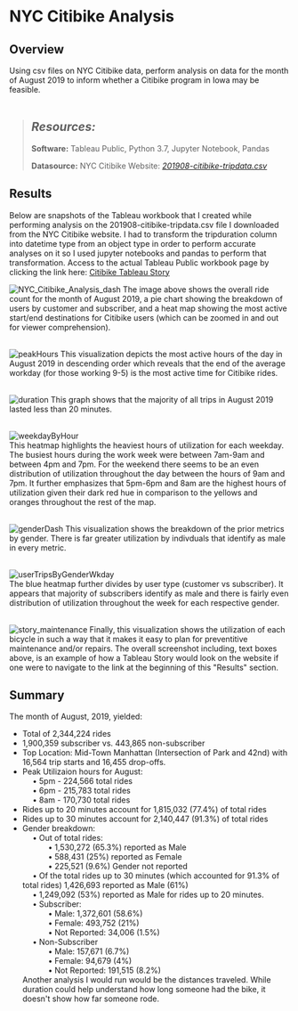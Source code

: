 # NYC Citibike Analysis

## Overview

Using csv files on NYC Citibike data, perform analysis on data for the month of August 2019 to inform whether a Citibike program in Iowa may be feasible.
<br>
<br>
> ## ***Resources:***
>
> **Software:** Tableau Public, Python 3.7, Jupyter Notebook, Pandas
>
> **Datasource:** NYC Citibike Website: *[201908-citibike-tripdata.csv](https://s3.amazonaws.com/tripdata/index.html)*

## Results

Below are snapshots of the Tableau workbook that I created while performing analysis on the 201908-citibike-tripdata.csv file I downloaded from the NYC Citibike website.  I had to transform the tripduration column into datetime type from an object type in order to perform accurate analyses on it so I used jupyter notebooks and pandas to perform that transformation. Access to the actual Tableau Public workbook page by clicking the link here: [Citibike Tableau Story](https://public.tableau.com/app/profile/manny.linares/viz/Module_14_16666441765060/CitibikeStory)
 
 
![NYC_Citibike_Analysis_dash](https://user-images.githubusercontent.com/108758105/202524519-581e04e9-cfbb-41cb-ac39-1c218cade5af.png)
The image above shows the overall ride count for the month of August 2019, a pie chart showing the breakdown of users by customer and subscriber, and a heat map showing the most active start/end destinations for Citibike users (which can be zoomed in and out for viewer comprehension).<br><br>


![peakHours](https://user-images.githubusercontent.com/108758105/202525107-a8833338-f0cb-46d1-81d2-3cddfebec1eb.png)
This visualization depicts the most active hours of the day in August 2019 in descending order which reveals that the end of the average workday (for those working 9-5) is the most active time for Citibike rides.<br><br>
 

![duration](https://user-images.githubusercontent.com/108758105/202596401-47debb31-675a-486a-9ee2-941ec1e3eb02.png)
This graph shows that the majority of all trips in August 2019 lasted less than 20 minutes.<br><br>

![weekdayByHour](https://user-images.githubusercontent.com/108758105/202597292-b477df36-97f1-4f03-9b2a-4d1da783be48.png)\
This heatmap highlights the heaviest hours of utilization for each weekday.  The busiest hours during the work week were between 7am-9am and between 4pm and 7pm. For the weekend there seems to be an even distribution of utilization throughout the day between the hours of 9am and 7pm. It further emphasizes that 5pm-6pm and 8am are the highest hours of utilization given their dark red hue in comparison to the yellows and oranges throughout the rest of the map.<br><br>

![genderDash](https://user-images.githubusercontent.com/108758105/202597639-5a1f59db-2ef6-457f-af55-38383e74e349.png)
This visualization shows the breakdown of the prior metrics by gender.   There is far greater utilization by indivduals that identify as male in every metric.<br><br>

![userTripsByGenderWkday](https://user-images.githubusercontent.com/108758105/202770059-07725719-fc7a-4c59-9060-e11dfbe38359.png)\
The blue heatmap further divides by user type (customer vs subscriber). It appears that majority of subscribers identify as male and there is fairly even distribution of utilization throughout the week for each respective gender.<br><br>

![story_maintenance](https://user-images.githubusercontent.com/108758105/202599093-1d5182b3-df19-44fa-8fbc-b25c1037697f.png)
Finally, this visualization shows the utilization of each bicycle in such a way that it makes it easy to plan for preventitive maintenance and/or repairs.  The overall screenshot including, text boxes above, is an example of how a Tableau Story would look on the website if one were to navigate to the link at the beginning of this "Results" section. 

## Summary

The month of August, 2019, yielded:

* Total of 2,344,224 rides
* 1,900,359 subscriber vs. 443,865 non-subscriber
* Top Location: Mid-Town Manhattan (Intersection of Park and 42nd) with 16,564 trip starts and 16,455 drop-offs.
* Peak Utilizaion hours for August: <br> 
&emsp; • 5pm - 224,566 total rides <br>
&emsp; • 6pm - 215,783 total rides <br>
&emsp; • 8am - 170,730 total rides <br>
* Rides up to 20 minutes account for 1,815,032 (77.4%) of total rides
* Rides up to 30 minutes account for 2,140,447 (91.3%) of total rides
* Gender breakdown: <br>
&emsp; • Out of total rides: <br> 
&emsp;&emsp;&emsp; • 1,530,272 (65.3%) reported as Male <br>
&emsp;&emsp;&emsp; • 588,431 (25%) reported as Female <br>
&emsp;&emsp;&emsp; • 225,521 (9.6%) Gender not reported <br>
&emsp; • Of the total rides up to 30 minutes (which accounted for 91.3% of total rides) 1,426,693 reported as Male (61%)<br>
&emsp; • 1,249,092 (53%) reported as Male for rides up to 20 minutes. <br>
&emsp; • Subscriber: <br>
&emsp;&emsp;&emsp; • Male: 1,372,601 (58.6%) <br>
&emsp;&emsp;&emsp; • Female: 493,752 (21%) <br>
&emsp;&emsp;&emsp; • Not Reported: 34,006 (1.5%) <br>
&emsp; • Non-Subscriber  <br>
&emsp;&emsp;&emsp; • Male: 157,671 (6.7%) <br>
&emsp;&emsp;&emsp; • Female: 94,679 (4%) <br>
&emsp;&emsp;&emsp; • Not Reported: 191,515 (8.2%) <br>
Another analysis I would run would be the distances traveled. While duration could help understand how long someone had the bike, it doesn't show how far someone rode. 

